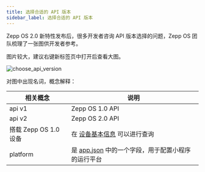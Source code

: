 ```yaml
---
title: 选择合适的 API 版本
sidebar_label: 选择合适的 API 版本
---
```


Zepp OS 2.0 新特性发布后，很多开发者咨询 API 版本选择的问题，Zepp OS 团队梳理了一张图供开发者参考。

图片较大，建议右键新标签页中打开后查看大图。

![choose_api_version](/img/docs/guides/version_info/choose_api_version_zh.jpg)

对图中出现名词，概念解释：

相关概念|说明
---|---
api v1|Zepp OS 1.0 API
api v2|Zepp OS 2.0 API
搭载 Zepp OS 1.0 设备|在 [设备基本信息](../../reference/related-resources/device-list.mdx) 可以进行查询
platform|是 [app.json](../../reference/app-json.mdx) 中的一个字段，用于配置小程序的运行平台
